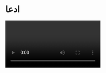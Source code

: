 # ادعا

<video src="./claim.mp4" controls>

# جواب

#### ایا واقعا همینطوره ؟

**پروفسور کیت** ال مور دانشمند برجسته جنین شناسی بعد از مطالعه قرآن مسلمان میشه

<div class="img-block">
    <img src="./evidence/1.jpg" alt="کیت ال مور">
</div>

**محمد علی کلی** بوکسور معروف آمریکایی که بعنوان یکی از بزرگترین ورزشکاران تاریخ شناخته میشه بعد از مطالعه قرآن مسلمان میشه

<div class="img-block">
    <img src="./evidence/2.jpg" alt="محمد علی کلی">
    <img src="./evidence/3.jpg" alt="محمد علی کلی">
</div>

**آرنود فان دورن** عضو گروه ضد اسلامی در هلند که فیلم علیه پیامبر اسلام میسازه بعد از آشنایی و مطالعه دقیق قرآن مسلمان میشه

<div class="img-block">
    <img src="./evidence/4.jpg" alt="آرنود فان دورن">
</div>

**موریس بوکای** پزشک فرانسوی بعد از مطالعه قرآن به دین اسلام مشرف شد 

<div class="img-block">
    <img src="./evidence/5.jpg" alt="موریس بوکای">
</div>

**شکیل اونیل** یکی از بزرگترین و موثر ترین بازیکنان تاریخ بسکتبال بعد از مطالعه قرآن مسلمان میشه

<div class="img-block">
    <img src="./evidence/6.jpg" alt="شکیل اونیل">
</div>

**کیت استیونز** خواننده معروف بریتانیایی بعد از مطالعه قرآن مسلمان میشه و اسمشو به یوسف اسلام  تغییر میده

<div class="img-block">
    <img src="./evidence/7.jpg" alt="کیت استیونز">
</div>

#### حالا به نظر شما کسی وجود داره که قرآن را دقیق مطالعه کنه و مسلمان نشه